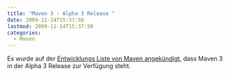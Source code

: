 ```yaml
---
title: "Maven 3 - Alpha 3 Release "
date: 2009-11-14T15:37:50
lastmod: 2009-11-14T15:37:50
categories:
  - Maven
---
```

Es wurde auf der <a href="http://old.nabble.com/-ANN--Apache-Maven-3.0-alpha-3-Released-td26335964.html">Entwicklungs Liste von Maven angekündigt</a>, dass Maven 3 in der Alpha 3 Release zur Verfügung steht.
